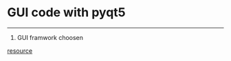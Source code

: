 # GUI code with pyqt5
---

1. GUI framwork choosen

[resource](https://1drv.ms/u/s!AiNl12CKoCHqgW5AlGkOD7ttourj)
